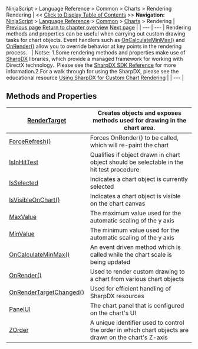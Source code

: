 ﻿
NinjaScript \> Language Reference \> Common \> Charts \> Rendering
Rendering
| \<\< [Click to Display Table of Contents](rendering.md) \>\> **Navigation:**     [NinjaScript](ninjascript-1.md) \> [Language Reference](language_reference_wip-1.md) \> [Common](common-1.md) \> [Charts](chart-1.md) \> Rendering | [Previous page](width-1.md) [Return to chapter overview](chart-1.md) [Next page](d2dfactory-1.md) |
| --- | --- |
Rendering methods and properties can be useful when carrying out custom drawing tasks for chart objects. Event handlers such as [OnCalculateMinMax()](oncalculateminmax-1.md) and [OnRender()](onrender-1.md) allow you to override behavior at key points in the rendering process.
 
| Notse:  1\.Some rendering methods and properties make use of [SharpDX](http://sharpdx.org/) libraries, which provide a managed framework for working with DirectX technology.  Please see the [SharpDX SDK Reference](sharpdx_sdk_reference-1.md) for more information.2\.For a walk through for using the SharpDX, please see the educational resource [Using SharpDX for Custom Chart Rendering](using_sharpdx_for_custom_chart_rendering-1.md) |
| --- |

## 
## 
## Methods and Properties
| [RenderTarget](rendertarget-1.md) | Creates objects and exposes methods used for drawing in the chart area. |
| --- | --- |
| [ForceRefresh()](forcerefresh-1.md) | Forces OnRender() to be called, which will re\-paint the chart |
| [IsInHitTest](isinhittest-1.md) | Qualifies if object drawn in chart object should be selectable in the hit test procedure |
| [IsSelected](isselected-1.md) | Indicates a chart object is currently selected |
| [IsVisibleOnChart()](isvisibleonchart-1.md) | Indicates a chart object is visible on the chart canvas |
| [MaxValue](maxvalue-1.md) | The maximum value used for the automatic scaling of the y axis |
| [MinValue](minvalue-1.md) | The minimum value used for the automatic scaling of the y axis |
| [OnCalculateMinMax()](oncalculateminmax-1.md) | An event driven method which is called while the chart scale is being updated |
| [OnRender()](onrender-1.md) | Used to render custom drawing to a chart from various chart objects |
| [OnRenderTargetChanged()](onrendertargetchanged-1.md) | Used for efficient handling of SharpDX resources |
| [PanelUI](panelui-1.md) | The chart panel that is configured on the chart's UI |
| [ZOrder](chart_zorder-1.md) | A unique identifier used to control the order in which chart objects are drawn on the chart's Z\-axis |
